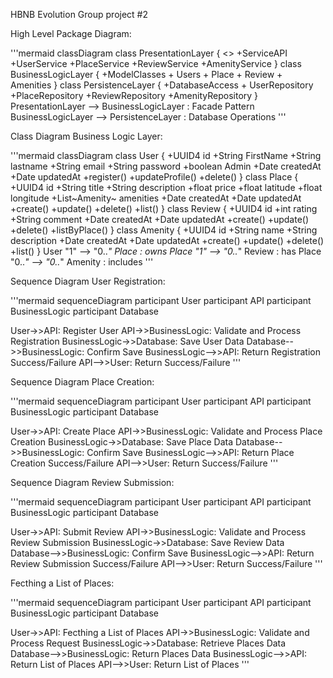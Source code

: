 HBNB Evolution Group project #2

High Level Package Diagram:

'''mermaid
classDiagram
class PresentationLayer {
    <<Interface>>
    +ServiceAPI
    +UserService
    +PlaceService
    +ReviewService
    +AmenityService
}
class BusinessLogicLayer {
    +ModelClasses
    + Users
    + Place
    + Review
    + Amenities
}
class PersistenceLayer {
    +DatabaseAccess
    + UserRepository
    +PlaceRepository
    +ReviewRepository
    +AmenityRepository
}
PresentationLayer --> BusinessLogicLayer : Facade Pattern
BusinessLogicLayer --> PersistenceLayer : Database Operations
'''


Class Diagram Business Logic Layer:

'''mermaid
classDiagram
class User {
    +UUID4 id
    +String FirstName
    +String lastname
    +String email
    +String password
    +boolean Admin
    +Date createdAt
    +Date updatedAt
    +register()
    +updateProfile()
    +delete()
}
class Place {
    +UUID4 id
    +String title
    +String description
    +float price
    +float latitude
    +float longitude
    +List~Amenity~ amenities
    +Date createdAt
    +Date updatedAt
    +create()
    +update()
    +delete()
    +list()
}
class Review {
    +UUID4 id
    +int rating
    +String comment
    +Date createdAt
    +Date updatedAt
    +create()
    +update()
    +delete()
    +listByPlace()
}
class Amenity {
    +UUID4 id
    +String name
    +String description
    +Date createdAt
    +Date updatedAt
    +create()
    +update()
    +delete()
    +list()
}
User "1" --> "0..*" Place : owns
Place "1" --> "0..*" Review : has
Place "0..*" --> "0..*" Amenity : includes
'''


Sequence Diagram User Registration:

'''mermaid
sequenceDiagram
participant User
participant API
participant BusinessLogic
participant Database

User->>API: Register User
API->>BusinessLogic: Validate and Process Registration
BusinessLogic->>Database: Save User Data
Database-->>BusinessLogic: Confirm Save
BusinessLogic-->>API: Return Registration Success/Failure
API-->>User: Return Success/Failure
'''


Sequence Diagram Place Creation:

'''mermaid
sequenceDiagram
participant User
participant API
participant BusinessLogic
participant Database

User->>API: Create Place
API->>BusinessLogic: Validate and Process Place Creation
BusinessLogic->>Database: Save Place Data
Database-->>BusinessLogic: Confirm Save
BusinessLogic-->>API: Return Place Creation Success/Failure
API-->>User: Return Success/Failure
'''


Sequence Diagram Review Submission:

'''mermaid
sequenceDiagram
participant User
participant API
participant BusinessLogic
participant Database

User->>API: Submit Review
API->>BusinessLogic: Validate and Process Review Submission
BusinessLogic->>Database: Save Review Data
Database-->>BusinessLogic: Confirm Save
BusinessLogic-->>API: Return Review Submission Success/Failure
API-->>User: Return Success/Failure
'''


Fecthing a List of Places:

'''mermaid
sequenceDiagram
participant User
participant API
participant BusinessLogic
participant Database

User->>API: Fecthing a List of Places
API->>BusinessLogic: Validate and Process Request
BusinessLogic->>Database: Retrieve Places Data
Database-->>BusinessLogic: Return Places Data
BusinessLogic-->>API: Return List of Places
API-->>User: Return List of Places
'''

